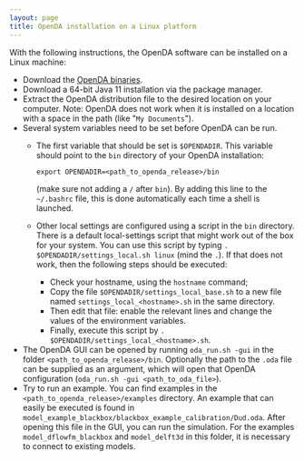 ```yaml
---
layout: page
title: OpenDA installation on a Linux platform
---
```


With the following instructions, the OpenDA software can be installed on a Linux machine: 

* Download the [OpenDA binaries](https://github.com/OpenDA-Association/OpenDA/releases). 
* Download a 64-bit Java 11 installation via the package manager.
* Extract the OpenDA distribution file to the desired location on your computer. Note: OpenDA does not work when it is installed on a location with a space in the path (like "`My Documents`").
* Several system variables need to be set before OpenDA can be run. 
  - The first variable that should be set is `$OPENDADIR`. This variable should point to the `bin` directory of your OpenDA installation: 
     
     `export OPENDADIR=<path_to_openda_release>/bin` 

    (make sure not adding a `/` after `bin`). By adding this line to the `~/.bashrc` file, this is done automatically each time a shell is launched.
  - Other local settings are configured using a script in the `bin` directory. There is a default local-settings script that might work out of the box for your system. You can use this script by typing `. $OPENDADIR/settings_local.sh linux` (mind the `.`). If that does not work, then the following steps should be executed: 
    - Check your hostname, using the `hostname` command;
    - Copy the file `$OPENDADIR/settings_local_base.sh` to a new file named `settings_local_<hostname>.sh` in the same directory.
    - Then edit that file: enable the relevant lines and change the values of the environment variables.
    - Finally, execute this script by `. $OPENDADIR/settings_local_<hostname>.sh`.
* The OpenDA GUI can be opened by running `oda_run.sh -gui` in the folder `<path_to_openda_release>/bin`. Optionally the path to the `.oda` file can be supplied as an argument, which will open that OpenDA configuration (`oda_run.sh -gui <path_to_oda_file>`).
* Try to run an example. You can find examples in the `<path_to_openda_release>/examples` directory. An example that can easily be executed is found in `model_example_blackbox/blackbox_example_calibration/Dud.oda`. After opening this file in the GUI, you can run the simulation. For the examples `model_dflowfm_blackbox` and `model_delft3d` in this folder, it is necessary to connect to existing models. 

